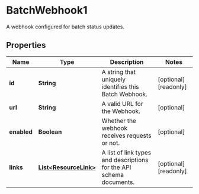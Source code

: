 

# BatchWebhook1

A webhook configured for batch status updates.

## Properties

| Name | Type | Description | Notes |
|------------ | ------------- | ------------- | -------------|
|**id** | **String** | A string that uniquely identifies this Batch Webhook. |  [optional] [readonly] |
|**url** | **String** | A valid URL for the Webhook. |  [optional] |
|**enabled** | **Boolean** | Whether the webhook receives requests or not. |  [optional] |
|**links** | [**List&lt;ResourceLink&gt;**](ResourceLink.md) | A list of link types and descriptions for the API schema documents. |  [optional] [readonly] |



